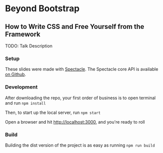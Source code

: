 # Beyond Bootstrap
## How to Write CSS and Free Yourself from the Framework

TODO: Talk Description

### Setup

These slides were made with [Spectacle](https://formidable.com/open-source/spectacle/). The Spectacle core API is available [on Github](https://github.com/FormidableLabs/spectacle/blob/master/README.markdown).

### Development

After downloading the repo, your first order of business is to open terminal and run `npm install`

Then, to start up the local server, run `npm start`

Open a browser and hit [http://localhost:3000](http://localhost:3000), and you're ready to roll

### Build

Building the dist version of the project is as easy as running `npm run build`
